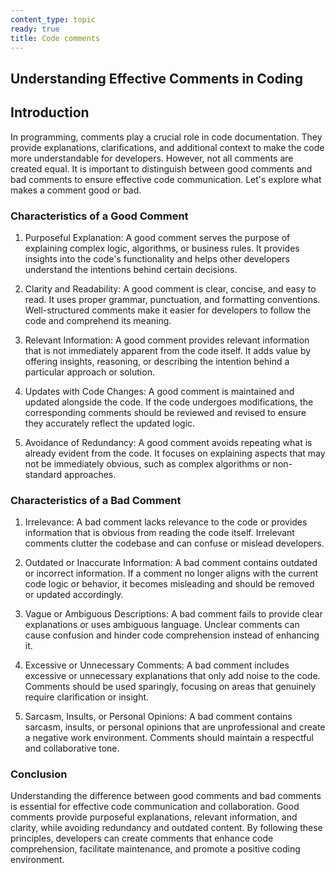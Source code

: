 ```yaml
---
content_type: topic
ready: true
title: Code comments
---
```


## Understanding Effective Comments in Coding

## Introduction

In programming, comments play a crucial role in code documentation. They provide explanations, clarifications, and additional context to make the code more understandable for developers. However, not all comments are created equal. It is important to distinguish between good comments and bad comments to ensure effective code communication. Let's explore what makes a comment good or bad.

### Characteristics of a Good Comment

1. Purposeful Explanation: A good comment serves the purpose of explaining complex logic, algorithms, or business rules. It provides insights into the code's functionality and helps other developers understand the intentions behind certain decisions.

2. Clarity and Readability: A good comment is clear, concise, and easy to read. It uses proper grammar, punctuation, and formatting conventions. Well-structured comments make it easier for developers to follow the code and comprehend its meaning.

3. Relevant Information: A good comment provides relevant information that is not immediately apparent from the code itself. It adds value by offering insights, reasoning, or describing the intention behind a particular approach or solution.

4. Updates with Code Changes: A good comment is maintained and updated alongside the code. If the code undergoes modifications, the corresponding comments should be reviewed and revised to ensure they accurately reflect the updated logic.

5. Avoidance of Redundancy: A good comment avoids repeating what is already evident from the code. It focuses on explaining aspects that may not be immediately obvious, such as complex algorithms or non-standard approaches.

### Characteristics of a Bad Comment

1. Irrelevance: A bad comment lacks relevance to the code or provides information that is obvious from reading the code itself. Irrelevant comments clutter the codebase and can confuse or mislead developers.

2. Outdated or Inaccurate Information: A bad comment contains outdated or incorrect information. If a comment no longer aligns with the current code logic or behavior, it becomes misleading and should be removed or updated accordingly.

3. Vague or Ambiguous Descriptions: A bad comment fails to provide clear explanations or uses ambiguous language. Unclear comments can cause confusion and hinder code comprehension instead of enhancing it.

4. Excessive or Unnecessary Comments: A bad comment includes excessive or unnecessary explanations that only add noise to the code. Comments should be used sparingly, focusing on areas that genuinely require clarification or insight.

5. Sarcasm, Insults, or Personal Opinions: A bad comment contains sarcasm, insults, or personal opinions that are unprofessional and create a negative work environment. Comments should maintain a respectful and collaborative tone.

### Conclusion

Understanding the difference between good comments and bad comments is essential for effective code communication and collaboration. Good comments provide purposeful explanations, relevant information, and clarity, while avoiding redundancy and outdated content. By following these principles, developers can create comments that enhance code comprehension, facilitate maintenance, and promote a positive coding environment.
